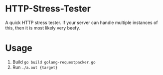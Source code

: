 # HTTP-Stress-Tester
A quick HTTP stress tester. If your server can handle multiple instances of this, then it is most likely very beefy.

# Usage
1. Build
`go build golang-requestpacker.go`
2. Run
`./a.out {target}`

